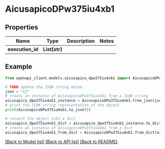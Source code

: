 # AicusapicoDPw375iu4xb1


## Properties

Name | Type | Description | Notes
------------ | ------------- | ------------- | -------------
**execution_id** | **List[str]** |  | 

## Example

```python
from openapi_client.models.aicusapico_dpw375iu4xb1 import AicusapicoDPw375iu4xb1

# TODO update the JSON string below
json = "{}"
# create an instance of AicusapicoDPw375iu4xb1 from a JSON string
aicusapico_dpw375iu4xb1_instance = AicusapicoDPw375iu4xb1.from_json(json)
# print the JSON string representation of the object
print(AicusapicoDPw375iu4xb1.to_json())

# convert the object into a dict
aicusapico_dpw375iu4xb1_dict = aicusapico_dpw375iu4xb1_instance.to_dict()
# create an instance of AicusapicoDPw375iu4xb1 from a dict
aicusapico_dpw375iu4xb1_from_dict = AicusapicoDPw375iu4xb1.from_dict(aicusapico_dpw375iu4xb1_dict)
```
[[Back to Model list]](../README.md#documentation-for-models) [[Back to API list]](../README.md#documentation-for-api-endpoints) [[Back to README]](../README.md)


